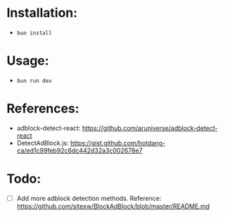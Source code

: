 # Installation:
- `bun install`

# Usage:
- `bun run dev`

# References:
- adblock-detect-react: https://github.com/aruniverse/adblock-detect-react
- DetectAdBlock.js: https://gist.github.com/hotdang-ca/ed1c99feb92c6dc442d32a3c002678e7

# Todo:
- [ ] Add more adblock detection methods. Reference: https://github.com/sitexw/BlockAdBlock/blob/master/README.md

